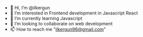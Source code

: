 - 👋 Hi, I’m @ilkergun
- 👀 I’m interested in Frontend development in Javascript React
- 🌱 I’m currently learning Javascript
- 💞️ I’m looking to collaborate on web development
- 📫 How to reach me "ilkergun96@gmail.com"

<!---
ilkergun/ilkergun is a ✨ special ✨ repository because its `README.md` (this file) appears on your GitHub profile.
You can click the Preview link to take a look at your changes.
--->

